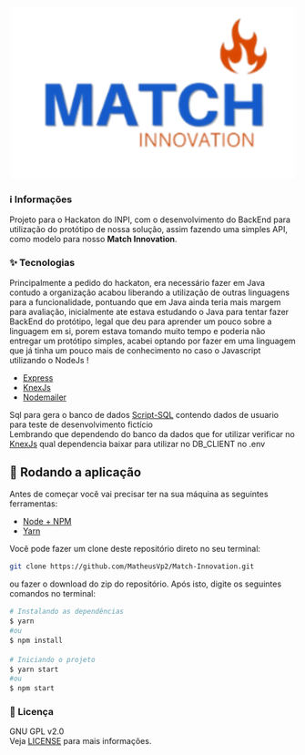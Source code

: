 <div align="center">
  <img src="./svg/match-logo.svg" alt="estique.se"/>
</div>

### :information_source: Informações
Projeto para o Hackaton do INPI, com o desenvolvimento do BackEnd para utilização do protótipo de nossa solução, assim fazendo uma simples API, como modelo para nosso <b>Match Innovation</b>.

### ✨ Tecnologias
Principalmente a pedido do hackaton, era necessário fazer em Java contudo a organização acabou liberando a utilização de outras linguagens para a funcionalidade, pontuando que em Java ainda teria mais margem para avaliação, inicialmente ate estava estudando o Java para tentar fazer BackEnd do protótipo, legal que deu para aprender um pouco sobre a linguagem em si, porem estava tomando muito tempo e poderia não entregar um protótipo simples, acabei optando por fazer em uma linguagem que já tinha um pouco mais de conhecimento no caso o Javascript utilizando o NodeJs !

- [Express](https://expressjs.com/pt-br/)
- [KnexJs](http://knexjs.org/)
- [Nodemailer](https://nodemailer.com/about/)

Sql para gera o banco de dados [Script-SQL](./database.sql) contendo dados de usuario para teste de desenvolvimento fictício <br>
Lembrando que dependendo do banco da dados que for utilizar verificar no [KnexJs](http://knexjs.org/) qual dependencia baixar para utilizar no DB_CLIENT no .env

## 🎲 Rodando a aplicação

Antes de começar você vai precisar ter na sua máquina as seguintes ferramentas:

* [Node + NPM](https://nodejs.org/)
* [Yarn](https://yarnpkg.com/)

Você pode fazer um clone deste repositório direto no seu terminal:

```sh
git clone https://github.com/MatheusVp2/Match-Innovation.git
```
ou fazer o download do zip do repositório.
Após isto, digite os seguintes comandos no terminal:

```sh
# Instalando as dependências
$ yarn
#ou
$ npm install

# Iniciando o projeto
$ yarn start
#ou
$ npm start
```


### 📝 Licença

GNU GPL v2.0 <br>
Veja [LICENSE](./LICENSE) para mais informações.
